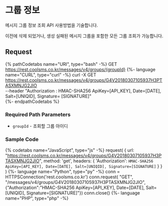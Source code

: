 # 그룹 정보
메시지 그룹 정보 조회 API 사용방법을 기술합니다.

이전에 삭제 되었거나, 생성 실패된 메시지 그룹을 포함한 모든 그룹 조회가 가능합니다.

## Request
{% pathCodetabs name="URI", type="bash" -%}
GET https://rest.coolsms.co.kr/messages/v4/groups/{groupId}
{%- language name="CURL", type="curl" -%}
curl -X GET https://rest.coolsms.co.kr/messages/v4/groups/G4V20180307105937H3PTASXMNJG2JIO \
    --header "Authorization : HMAC-SHA256 ApiKey=[API_KEY], Date=[DATE], Salt=[UNIQID], Signature=
    [SIGNATURE]" \
{%- endpathCodetabs %}
### Required Path Parameters
- `groupId` \- 조회할 그룹 아이디
### Sample Code
{% codetabs name="JavaScript", type="js" -%}
request(
  {
    url: "https://rest.coolsms.co.kr/messages/v4/groups/G4V20180307105937H3PTASXMNJG2JIO",
    method: 'get',
    headers: {
      'Authorization': `HMAC-SHA256 ApiKey=[API_KEY], Date=[DATE], Salt=[UNIQID], Signature=[SIGNATURE]`
    }
  }
)
{%- language name="Python", type="py" -%}
conn = HTTPSConnection('rest.coolsms.co.kr')
conn.request(
  "GET",
  "/messages/v4/groups/G4V20180307105937H3PTASXMNJG2JIO",
  {"Authorization":"HMAC-SHA256 ApiKey=[API_KEY], Date=[DATE], Salt=[UNIQID], Signature=[SIGNATURE]"})
conn.close()
{%- language name="PHP", type="php" -%}
<?php
$ch = curl_init();
curl_setopt($ch, CURLOPT_URL, "https://rest.coolsms.co.kr/messages/v4/groups/G4V20180307105937H3PTASXMNJG2JIO");
curl_setopt($ch, CURLOPT_HTTPHEADER, array(
 'Authorization: HMAC-SHA256 ApiKey=[API_KEY], Date=[DATE], Salt=[UNIQID], Signature=[SIGNATURE]'
));
curl_exec($ch);
curl_close($ch);
{%- endcodetabs %}

## Response
{% codetabs name="Syntax", type="json" -%}
{
  "agent": {
    "appId": "String",
    "appVersion": "String",
    "sdkVersion": "String",
    "osPlatform": "String"
  },
  "count": {
    "sms": Int,
    "lms": Int,
    "mms": Int,
    "ata": Int,
    "cta": Int,
    "push": Int
  },
  "log": Array,
  "groupId": "String",
  "status": "String",
  "accountId": "String",
  "apiVersion": "String",
  "_id": "String"
}
{%- language name="Sample", type="json" -%}
{
  "agent": {
    "appId": "MYAPPID",
    "appVersion": null,
    "sdkVersion": null,
    "osPlatform": null
  },
  "count": {
    "sms": 0,
    "lms": 0,
    "mms": 0,
    "ata": 0,
    "cta": 0
  },
  "log": [
    {
      "date": "2018-04-03 15:32:21",
      "message": "메시지 그룹 생성",
      "agent": {
        "appId": "MYAPPID",
        "appVersion": null,
        "sdkVersion": null,
        "osPlatform": null
      }
    }
  ],
  "groupId": "G4V20180403153221CKAFBUVJ51OF7AV",
  "status": "PENDING",
  "accountId": "12925149",
  "apiVersion": "4",
  "_id": "G4V20180403153221CKAFBUVJ51OF7AV"
}
{%- endcodetabs %}
- `agent` \- 사용자 agent 정보
	- `appId` \- 그룹 생성 시 함께 요청한 appId
	- `appVersion` \- 그룹 생성 시 함께 요청한 앱 버전
	- `sdkVersion` \- sdk를 이용하여 발송한 경우 해당 sdk의 버전
	- `osPlatform` \- 그룹 생성 시 함께 요청한 운영체제 환경
- `count` \- 그룹에 등록되어 있는 문자메시지 수
	- `sms` \- 그룹에 등록된 sms 수
	- `lms` \- 그룹에 등록된 lms 수
	- `mms` \- 그룹에 등록된 mms 수
	- `ata` \- 그룹에 등록된 ata 수
	- `cta` \- 그룹에 등록된 cta 수
- `log` \- 해당 메시지 그룹의 모든 이력 정보
- `groupId` \- 해당 메시지 그룹의 아이디
- `status` \- 해당 메시지 그룹의 상태 정보. 표시되는 값은 아래 status 참조
- `accountId` \- 사용자 고유 값
- `apiVersion` \- 요청에 사용된 api 버전 정보
- `_id` \- groupId와 동일한 그룹 고유 값
### Group Status
- `PENDING` \- 발송 대기중. 해당 그룹에 메시지 추가 등록 가능
- `SENDING` \- 발송 접수됨. 더 이상의 메시지 등록 불가
- `FAILURE` \- 그룹 생성 실패. 메시지 그룹 생성 중 문제가 발생하여 그룹 생성이 취소되거나, 실패함
- `DELETED` \- 삭제됨. 삭제된 그룹, 발송 불가
## Errors
- `ValidationError(400)` \- 유효하지 않은 `groupId`
- `ResourceNotFound(404)` \- 존재하지 않는 그룹 조회 시도